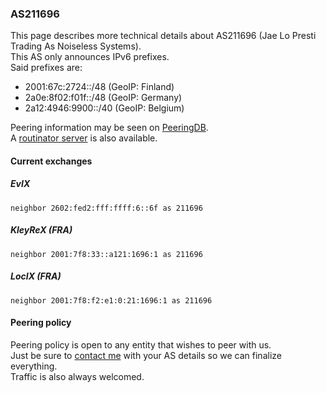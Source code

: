 ### AS211696

This page describes more technical details about AS211696 (Jae Lo Presti Trading As Noiseless Systems).  
This AS only announces IPv6 prefixes.  
Said prefixes are:

 - 2001:67c:2724::/48 (GeoIP: Finland)
 - 2a0e:8f02:f01f::/48 (GeoIP: Germany)
 - 2a12:4946:9900::/40 (GeoIP: Belgium)

Peering information may be seen on [PeeringDB](https://www.peeringdb.com/asn/211696).  
A [routinator server](https://routinator.jae.fi) is also available.

#### Current exchanges

##### EvIX

```
neighbor 2602:fed2:fff:ffff:6::6f as 211696
```

##### KleyReX (FRA)

```
neighbor 2001:7f8:33::a121:1696:1 as 211696
```

##### LocIX (FRA)

```
neighbor 2001:7f8:f2:e1:0:21:1696:1 as 211696
```

#### Peering policy

Peering policy is open to any entity that wishes to peer with us.  
Just be sure to [contact me](/contact) with your AS details so we can finalize everything.  
Traffic is also always welcomed.
